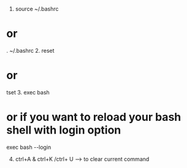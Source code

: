 1. source ~/.bashrc
# or
. ~/.bashrc
2. reset
# or
tset
3. exec bash
# or if you want to reload your bash shell with login option
exec bash --login

4. ctrl+A & ctrl+K /ctrl+ U --> to clear current command